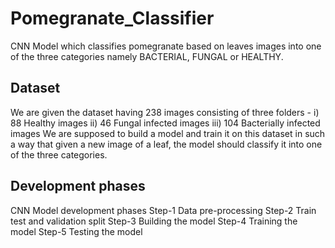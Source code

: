 # Pomegranate_Classifier
CNN Model which classifies pomegranate based on leaves images into one of the three categories namely BACTERIAL, FUNGAL or HEALTHY.
## Dataset
We are given the dataset having 238 images consisting of three folders -
i) 88 Healthy images
ii) 46 Fungal infected images
iii) 104 Bacterially infected images
We are supposed to build a model and train it on this dataset in such a way that given a new image of a leaf, the model should classify it into one of the three categories.
## Development phases
CNN Model development phases
Step-1 Data pre-processing
Step-2 Train test and validation split
Step-3 Building the model
Step-4 Training the model
Step-5 Testing the model
